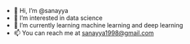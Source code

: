 - 👋 Hi, I’m @sanayya
- 👀 I’m interested in data science
- 🌱 I’m currently learning machine learning and deep learning
- 📫 You can reach me at sanayya1998@gmail.com

<!---
sanayya/sanayya is a ✨ special ✨ repository because its `README.md` (this file) appears on your GitHub profile.
You can click the Preview link to take a look at your changes.
--->
